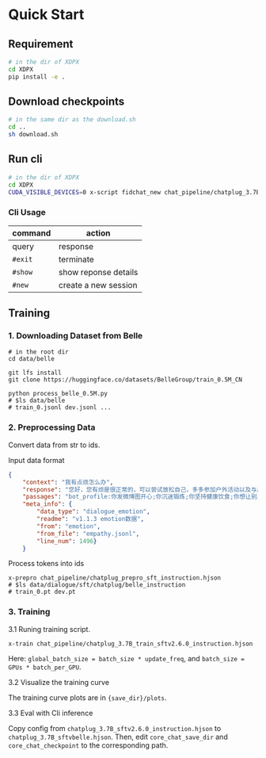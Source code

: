 # Quick Start

## Requirement
```bash
# in the dir of XDPX
cd XDPX
pip install -e .
```

## Download checkpoints
```bash
# in the same dir as the download.sh
cd ..
sh download.sh
```


## Run cli
```bash
# in the dir of XDPX
cd XDPX
CUDA_VISIBLE_DEVICES=0 x-script fidchat_new chat_pipeline/chatplug_3.7B_sftv2.6.0_instruction.hjson
```


### Cli Usage
| command | action               |
|---------|----------------------|
| query   | response             |
| `#exit` | terminate            |
| `#show` | show reponse details |
| `#new`  | create a new session |



## Training

### 1. Downloading Dataset from Belle

```
# in the root dir
cd data/belle

git lfs install
git clone https://huggingface.co/datasets/BelleGroup/train_0.5M_CN

python process_belle_0.5M.py 
# $ls data/belle 
# train_0.jsonl dev.jsonl ...
```

### 2. Preprocessing Data

Convert data from str to ids.



Input data format

```json
{
    "context": "我有点烦怎么办", 
    "response": "您好，您有烦是很正常的，可以尝试放松自己，多多参加户外活动以及与朋友的交流，这样可以让自己的情绪得到释放。如果您有负面情绪，也可以咨询专业的心理咨询师，以释放压力。", 
    "passages": "bot_profile:你发微博图开心;你沉迷锻炼;你坚持健康饮食;你想让别人觉得你很酷;你也是;;;knowledge: 方式一：找亲朋好友倾诉。把自己的不顺心的事情和自己的亲朋好友诉说之后，可以起到发泄排解的作用，这样自己的心里会好受很多。方式二;;;knowledge: 方式一：找亲朋好友倾诉。把自己的不顺心的事情和自己的亲朋好友诉说之后，可以起到发泄排解的作用，这样自己的心里会好受很多。方式二：找方法解决掉烦心事。如果这个烦心事可以通过的自己的努力去得以解决，那么自己或者找同伴帮忙一起去解决他，方式三：如果暂时无法解决可以选择性的忘记它或者转移自己的注意力，去做自己喜欢的事情，让自己尽快摆脱不好的情绪。以上是小编提供的几种方式，希望更够帮助小伙伴们。;;;knowledge: 每个人都会有每个人的烦恼，我们的生活经历不同，遇见的事情人物也不同，所以会碰到不一样的烦恼。但是有烦恼也是很正常的，只要看我们如何去对待。那么，下面小编为大家;;;knowledge: 觉得很烦的原因有很多种，或是由于工作还有生活的压力导致，有事情没有和朋友和家人倾述，长时间下去有可能会得抑郁。根据你的情况，建议要乐观点，凡事不要钻牛角尖，应当;;;knowledge: 问题描述： 你好，心烦,有时候是人多想了.总是想到一些将来会发生的事情,这对一个人的心理就形成了压力。缓解压力的方法：大声吼1到2分钟将心里的怨气发泄出来；;;;knowledge: 特别烦，首先应注意对情绪进行调节。保持情绪平稳并舒缓心理压力，可以找朋友或家人倾诉心声，将内心不愉快的事情吐露出来，有利于缓解心理压力改善情绪，进而缓解心烦。", 
    "meta_info": {
        "data_type": "dialogue_emotion", 
        "readme": "v1.1.3 emotion数据", 
        "from": "emotion", 
        "from_file": "empathy.jsonl", 
        "line_num": 1496}
    }
```


Process tokens into ids

```
x-prepro chat_pipeline/chatplug_prepro_sft_instruction.hjson
# $ls data/dialogue/sft/chatplug/belle_instruction 
# train_0.pt dev.pt
```


### 3. Training

3.1 Runing training script.

```
x-train chat_pipeline/chatplug_3.7B_train_sftv2.6.0_instruction.hjson
```

Here: `global_batch_size = batch_size * update_freq`, and `batch_size = GPUs * batch_per_GPU`. 


3.2 Visualize the training curve

The training curve plots are in `{save_dir}/plots`.

3.3 Eval with Cli inference

Copy config from `chatplug_3.7B_sftv2.6.0_instruction.hjson` to `chatplug_3.7B_sftvbelle.hjson`.
Then, edit `core_chat_save_dir` and `core_chat_checkpoint` to the corresponding path.

